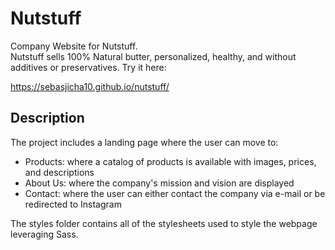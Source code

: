 # Nutstuff
Company Website for Nutstuff.  <br/>
Nutstuff sells 100% Natural butter, personalized, healthy, and without additives or preservatives.
Try it here:

https://sebasjicha10.github.io/nutstuff/

## Description
The project includes a landing page where the user can move to: 
<ul>
  <li>Products: where a catalog of products is available with images, prices, and descriptions</li>
  <li>About Us: where the company's mission and vision are displayed</li>
  <li>Contact: where the user can either contact the company via e-mail or be redirected to Instagram</li>
</ul>
The styles folder contains all of the stylesheets used to style the webpage leveraging Sass.

